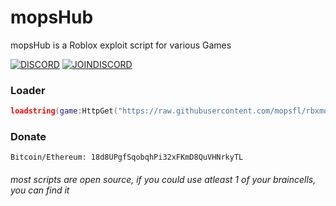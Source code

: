 # mopsHub
mopsHub is a Roblox exploit script for various Games

[![DISCORD](https://img.shields.io/discord/1039096335326007336?color=738ADB&label=Discord&logo=discord&logoColor=white&style=for-the-badge)](https://discord.gg/g4EGAwjUAK)
[![JOINDISCORD](https://img.shields.io/badge/JOIN-green?style=for-the-badge)](https://discord.gg/g4EGAwjUAK#join)

### Loader
```lua
loadstring(game:HttpGet("https://raw.githubusercontent.com/mopsfl/rbxmopshub/main/loader.lua"))()
```

### Donate
```
Bitcoin/Ethereum: 18d8UPgfSqobqhPi32xFKmD8QuVHNrkyTL
```



###### most scripts are open source, if you could use atleast 1 of your braincells, you can find it
